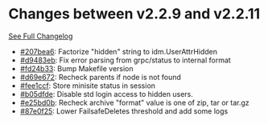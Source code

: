 # Changes between v2.2.9 and v2.2.11

[See Full Changelog](https://github.com/pydio/cells/compare/v2.2.9...v2.2.11)

- [#207bea6](https://github.com/pydio/cells/commit/207bea644fdd91921dbaa1fbadf9b801193c2703): Factorize "hidden" string to idm.UserAttrHidden
- [#d9483eb](https://github.com/pydio/cells/commit/d9483eb6ca67b196572f49b0dfcce10a0a9551db): Fix error parsing from grpc/status to internal format
- [#fd24b33](https://github.com/pydio/cells/commit/fd24b3307216d7e9ebae180b2ac4ef4d263db18d): Bump Makefile version
- [#d69e672](https://github.com/pydio/cells/commit/d69e6726e71158b035fd6b418469fcee104ad104): Recheck parents if node is not found
- [#fee1ccf](https://github.com/pydio/cells/commit/fee1ccf20c91c9279ce4fbba369504e589524f13): Store minisite status in session
- [#b05dfde](https://github.com/pydio/cells/commit/b05dfde599e3edad7dddd8d4d9d3d6fb30844935): Disable std login access to hidden users.
- [#e25bd0b](https://github.com/pydio/cells/commit/e25bd0b1b9572eb243add113f50d2bf4c71633f3): Recheck archive "format" value is one of zip, tar or tar.gz
- [#87e0f25](https://github.com/pydio/cells/commit/87e0f253b08e50b0eb8107a28b587697917bdacf): Lower FailsafeDeletes threshold and add some logs
